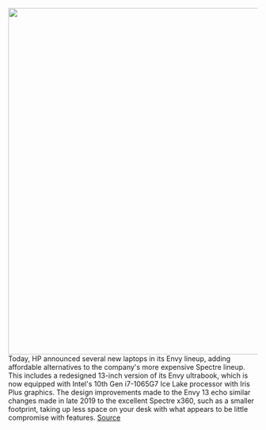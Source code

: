 <img src='https://cdn.vox-cdn.com/thumbor/4n1Bspi08npfO5MYY7cr548LvyY=/0x0:2040x1360/1200x800/filters:focal(857x517:1183x843)/cdn.vox-cdn.com/uploads/chorus_image/image/66662824/envy13.0.jpg' width='700px' /><br/>
Today, HP announced several new laptops in its Envy lineup, adding affordable alternatives to the company's more expensive Spectre lineup. This includes a redesigned 13-inch version of its Envy ultrabook, which is now equipped with Intel's 10th Gen i7-1065G7 Ice Lake processor with Iris Plus graphics. The design improvements made to the Envy 13 echo similar changes made in late 2019 to the excellent Spectre x360, such as a smaller footprint, taking up less space on your desk with what appears to be little compromise with features.
<a href='https://www.theverge.com/2020/4/16/21223497/hp-envy-laptops-x360-intel-10th-gen-processor-zen-2-price'> Source <a/>